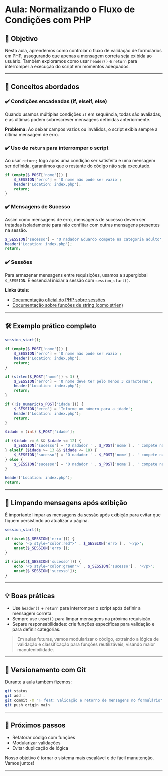# Aula: Normalizando o Fluxo de Condições com PHP

## 🎯 Objetivo
Nesta aula, aprendemos como controlar o fluxo de validação de formulários em PHP, assegurando que apenas a mensagem correta seja exibida ao usuário. Também exploramos como usar `header()` e `return` para interromper a execução do script em momentos adequados.

---

## 🧠 Conceitos abordados

### ✔️ Condições encadeadas (if, elseif, else)
Quando usamos múltiplas condições `if` em sequência, todas são avaliadas, e as últimas podem sobrescrever mensagens definidas anteriormente.

**Problema:** Ao deixar campos vazios ou inválidos, o script exibia sempre a última mensagem de erro.

### ✔️ Uso de `return` para interromper o script
Ao usar `return;` logo após uma condição ser satisfeita e uma mensagem ser definida, garantimos que o restante do código não seja executado.

```php
if (empty($_POST['nome'])) {
    $_SESSION['erro'] = 'O nome não pode ser vazio';
    header('Location: index.php');
    return;
}
```

### ✔️ Mensagens de Sucesso
Assim como mensagens de erro, mensagens de sucesso devem ser tratadas isoladamente para não conflitar com outras mensagens presentes na sessão.

```php
$_SESSION['sucesso'] = 'O nadador Eduardo compete na categoria adulto';
header('Location: index.php');
return;
```

### ✔️ Sessões
Para armazenar mensagens entre requisições, usamos a superglobal `$_SESSION`. É essencial iniciar a sessão com `session_start()`.

**Links úteis:**
- [Documentação oficial do PHP sobre sessões](https://www.php.net/manual/pt_BR/book.session.php)
- [Documentação sobre funções de string (como strlen)](https://www.php.net/manual/pt_BR/ref.strings.php)

---

## 🛠️ Exemplo prático completo

```php
session_start();

if (empty($_POST['nome'])) {
    $_SESSION['erro'] = 'O nome não pode ser vazio';
    header('Location: index.php');
    return;
}

if (strlen($_POST['nome']) < 3) {
    $_SESSION['erro'] = 'O nome deve ter pelo menos 3 caracteres';
    header('Location: index.php');
    return;
}

if (!is_numeric($_POST['idade'])) {
    $_SESSION['erro'] = 'Informe um número para a idade';
    header('Location: index.php');
    return;
}

$idade = (int) $_POST['idade'];

if ($idade >= 6 && $idade <= 12) {
    $_SESSION['sucesso'] = 'O nadador ' . $_POST['nome'] . ' compete na categoria infantil';
} elseif ($idade >= 13 && $idade <= 18) {
    $_SESSION['sucesso'] = 'O nadador ' . $_POST['nome'] . ' compete na categoria adolescente';
} else {
    $_SESSION['sucesso'] = 'O nadador ' . $_POST['nome'] . ' compete na categoria adulto';
}

header('Location: index.php');
return;
```

---

## 🔁 Limpando mensagens após exibição
É importante limpar as mensagens da sessão após exibição para evitar que fiquem persistindo ao atualizar a página.

```php
session_start();

if (isset($_SESSION['erro'])) {
    echo '<p style="color:red">' . $_SESSION['erro'] . '</p>';
    unset($_SESSION['erro']);
}

if (isset($_SESSION['sucesso'])) {
    echo '<p style="color:green">' . $_SESSION['sucesso'] . '</p>';
    unset($_SESSION['sucesso']);
}
```

---

## 💡 Boas práticas

- Use `header()` + `return` para interromper o script após definir a mensagem correta.
- Sempre use `unset()` para limpar mensagens na próxima requisição.
- Separe responsabilidades: crie funções específicas para validação e para definir categorias.

> Em aulas futuras, vamos modularizar o código, extraindo a lógica de validação e classificação para funções reutilizáveis, visando maior manutenibilidade.

---

## 💾 Versionamento com Git
Durante a aula também fizemos:

```bash
git status
git add .
git commit -m "✨ feat: Validação e retorno de mensagens no formulário"
git push origin main
```

---

## 🚀 Próximos passos
- Refatorar código com funções
- Modularizar validações
- Evitar duplicação de lógica

Nosso objetivo é tornar o sistema mais escalável e de fácil manutenção. Vamos juntos!

---




